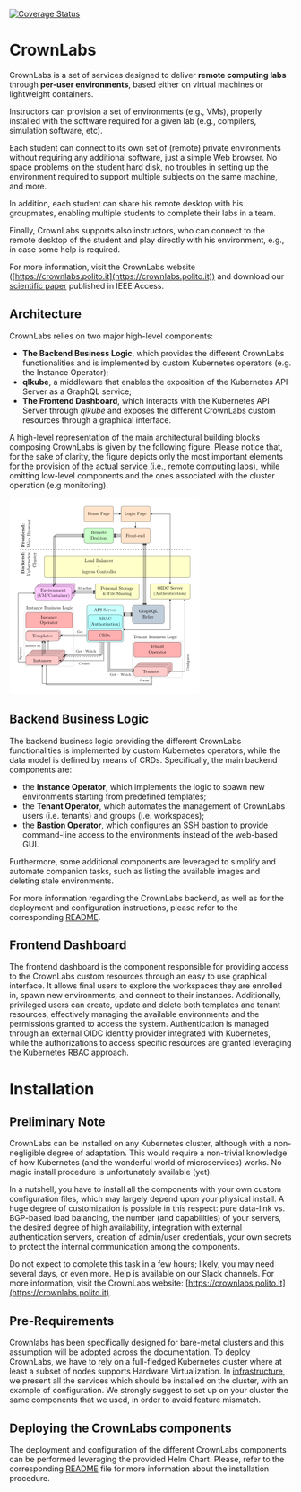 <!-- markdown-link-check-disable -->

[![Coverage Status](https://coveralls.io/repos/github/netgroup-polito/CrownLabs/badge.svg)](https://coveralls.io/github/netgroup-polito/CrownLabs)

<!-- markdown-link-check-enable -->

# CrownLabs

CrownLabs is a set of services designed to deliver **remote computing labs** through **per-user environments**, based either on virtual machines or lightweight containers.

Instructors can provision a set of environments (e.g., VMs), properly installed with the software required for a given lab (e.g., compilers, simulation software, etc).

Each student can connect to its own set of (remote) private environments without requiring any additional software, just a simple Web browser. No space problems on the student hard disk, no troubles in setting up the environment required to support multiple subjects on the same machine, and more.

In addition, each student can share his remote desktop with his groupmates, enabling multiple students to complete their labs in a team.

Finally, CrownLabs supports also instructors, who can connect to the remote desktop of the student and play directly with his environment, e.g., in case some help is required.

For more information, visit the CrownLabs website ([https://crownlabs.polito.it](https://crownlabs.polito.it)) and download our [scientific paper](https://ieeexplore.ieee.org/document/9136697) published in IEEE Access.


## Architecture

CrownLabs relies on two major high-level components:
* **The Backend Business Logic**, which provides the different CrownLabs functionalities and is implemented by custom Kubernetes operators (e.g. the Instance Operator);
* **qlkube**, a middleware that enables the exposition of the Kubernetes API Server as a GraphQL service;
* **The Frontend Dashboard**, which interacts with the Kubernetes API Server through _qlkube_ and exposes the different CrownLabs custom resources through a graphical interface.

A high-level representation of the main architectural building blocks composing CrownLabs is given by the following figure.
Please notice that, for the sake of clarity, the figure depicts only the most important elements for the provision of the actual service (i.e., remote computing labs), while omitting low-level components and the ones associated with the cluster operation (e.g monitoring).

![CrownLabs High-Level Architecture](documentation/architecture.svg)

## Backend Business Logic

The backend business logic providing the different CrownLabs functionalities is implemented by custom Kubernetes operators, while the data model is defined by means of CRDs.
Specifically, the main backend components are:

* the **Instance Operator**, which implements the logic to spawn new environments starting from predefined templates;
* the **Tenant Operator**, which automates the management of CrownLabs users (i.e. tenants) and groups (i.e. workspaces);
* the **Bastion Operator**, which configures an SSH bastion to provide command-line access to the environments instead of the web-based GUI.

Furthermore, some additional components are leveraged to simplify and automate companion tasks, such as listing the available images and deleting stale environments.

For more information regarding the CrownLabs backend, as well as for the deployment and configuration instructions, please refer to the corresponding [README](./operators/README.md).

## Frontend Dashboard

The frontend dashboard is the component responsible for providing access to the CrownLabs custom resources through an easy to use graphical interface.
It allows final users to explore the workspaces they are enrolled in, spawn new environments, and connect to their instances.
Additionally, privileged users can create, update and delete both templates and tenant resources, effectively managing the available environments and the permissions granted to access the system.
Authentication is managed through an external OIDC identity provider integrated with Kubernetes, while the authorizations to access specific resources are granted leveraging the Kubernetes RBAC approach.

# Installation

## Preliminary Note

CrownLabs can be installed on any Kubernetes cluster, although with a non-negligible degree of adaptation.
This would require a non-trivial knowledge of how Kubernetes (and the wonderful world of microservices) works.
No magic install procedure is unfortunately available (yet).

In a nutshell, you have to install all the components with your own custom configuration files, which may largely depend upon your physical install.
A huge degree of customization is possible in this respect: pure data-link vs. BGP-based load balancing, the number (and capabilities) of your servers, the desired degree of high availability, integration with external authentication servers, creation of admin/user credentials, your own secrets to protect the internal communication among the components.

Do not expect to complete this task in a few hours; likely, you may need several days, or even more.
Help is available on our Slack channels.
For more information, visit the CrownLabs website: [https://crownlabs.polito.it](https://crownlabs.polito.it).

## Pre-Requirements

Crownlabs has been specifically designed for bare-metal clusters and this assumption will be adopted across the documentation. To deploy CrownLabs, we have to rely on a full-fledged Kubernetes cluster where at least a subset of nodes supports Hardware Virtualization.
In [infrastructure](infrastructure/), we present all the services which should be installed on the cluster, with an example of configuration. We strongly suggest to set up on your cluster the same components that we used, in order to avoid feature mismatch.

## Deploying the CrownLabs components

The deployment and configuration of the different CrownLabs components can be performed leveraging the provided Helm Chart.
Please, refer to the corresponding [README](./deploy/crownlabs/README.md) file for more information about the installation procedure.
